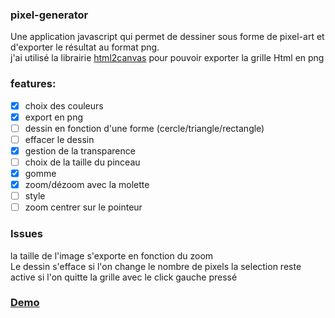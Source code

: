 ### pixel-generator
Une application javascript qui permet de dessiner sous forme de pixel-art
et d'exporter le résultat au format png.  
j'ai utilisé la librairie [html2canvas](https://html2canvas.hertzen.com/) pour pouvoir exporter la grille Html en png
### features:
* [x] choix des couleurs
* [x] export en png
* [ ] dessin en fonction d'une forme (cercle/triangle/rectangle)
* [ ] effacer le dessin
* [x] gestion de la transparence
* [ ] choix de la taille du pinceau
* [x] gomme
* [x] zoom/dézoom avec la molette
* [ ] style
* [ ] zoom centrer sur le pointeur
### Issues
la taille de l'image s'exporte en fonction du zoom  
Le dessin s'efface si l'on change le nombre de pixels
la selection reste active si l'on quitte la grille avec le click gauche pressé
### [Demo](https://adrien35240.github.io/pixel-generator/)
